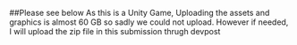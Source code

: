 ##Please see below 
As this is a Unity Game, 
Uploading the assets and graphics is almost 60 GB so sadly we could not upload. 
However if needed, I will upload the zip file in this submission thrugh devpost
